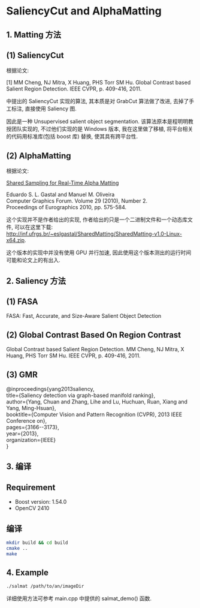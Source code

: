# SaliencyCut and AlphaMatting

## 1. Matting 方法

(1) SaliencyCut  
-----------

根据论文:  

[1] MM Cheng, NJ Mitra, X Huang, PHS Torr SM Hu. Global Contrast based Salient 
    Region Detection. IEEE CVPR, p. 409-416, 2011.    

中提出的 SaliencyCut 实现的算法, 其本质是对 GrabCut 算法做了改进, 去掉了手工标注, 直接使用 Saliency 图.  

因此是一种 Unsupervised salient object segmentation. 该算法原本是程明明教授团队实现的, 不过他们实现的是 Windows 版本, 我在这里做了移植, 将平台相关的代码用标准库(包括 boost 库) 替换, 使其具有跨平台性.   

(2) AlphaMatting  
---------

根据论文:   

[Shared Sampling for Real-Time Alpha Matting](http://inf.ufrgs.br/~eslgastal/SharedMatting/)  

  Eduardo S. L. Gastal and Manuel M. Oliveira  
  Computer Graphics Forum. Volume 29 (2010), Number 2.  
  Proceedings of Eurographics 2010, pp. 575-584.  

这个实现并不是作者给出的实现, 作者给出的只是一个二进制文件和一个动态库文件, 可以在这里下载:   http://inf.ufrgs.br/~eslgastal/SharedMatting/SharedMatting-v1.0-Linux-x64.zip.  

这个版本的实现中并没有使用 GPU 并行加速, 因此使用这个版本测出的运行时间可能和论文上的有出入.   

## 2. Saliency 方法

(1) FASA   
------------

FASA: Fast, Accurate, and Size-Aware Salient Object Detection  


(2) Global Contrast Based On Region Contrast  
------------

Global Contrast based Salient Region Detection. 
  MM Cheng, NJ Mitra, X Huang, PHS Torr SM Hu. 
  IEEE CVPR, p. 409-416, 2011. 

(3) GMR   
------------

  @inproceedings{yang2013saliency,  
  title={Saliency detection via graph-based manifold ranking},  
  author={Yang, Chuan and Zhang, Lihe and Lu, Huchuan, Ruan, Xiang and Yang, Ming-Hsuan},  
  booktitle={Computer Vision and Pattern Recognition (CVPR), 2013 IEEE Conference on},  
  pages={3166--3173},  
  year={2013},  
  organization={IEEE}  
  }  


## 3. 编译

Requirement   
------------

* Boost version: 1.54.0   
* OpenCV 2410

编译   
---------

```bash
mkdir build && cd build
cmake ..
make 
```

## 4. Example  

```bash
./salmat /path/to/an/imageDir
```

详细使用方法可参考 main.cpp 中提供的 salmat_demo() 函数.   

